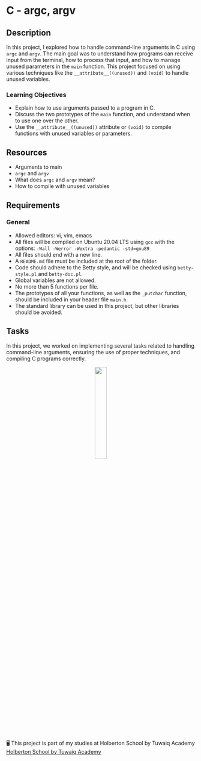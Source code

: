 # C - argc, argv
## Description

In this project, I explored how to handle command-line arguments in C using `argc` and `argv`. The main goal was to understand how programs can receive input from the terminal, how to process that input, and how to manage unused parameters in the `main` function. This project focused on using various techniques like the `__attribute__((unused))` and `(void)` to handle unused variables.

### Learning Objectives

- Explain how to use arguments passed to a program in C.
- Discuss the two prototypes of the `main` function, and understand when to use one over the other.
- Use the `__attribute__((unused))` attribute or `(void)` to compile functions with unused variables or parameters.

## Resources

- Arguments to main
- `argc` and `argv`
- What does `argc` and `argv` mean?
- How to compile with unused variables

## Requirements

### General

- Allowed editors: vi, vim, emacs
- All files will be compiled on Ubuntu 20.04 LTS using `gcc` with the options: `-Wall -Werror -Wextra -pedantic -std=gnu89`
- All files should end with a new line.
- A `README.md` file must be included at the root of the folder.
- Code should adhere to the Betty style, and will be checked using `betty-style.pl` and `betty-doc.pl`.
- Global variables are not allowed.
- No more than 5 functions per file.
- The prototypes of all your functions, as well as the `_putchar` function, should be included in your header file `main.h`.
- The standard library can be used in this project, but other libraries should be avoided.

## Tasks

In this project, we worked on implementing several tasks related to handling command-line arguments, ensuring the use of proper techniques, and compiling C programs correctly.

<p align="center"> <img src="https://media.giphy.com/media/AbDb2PniluFwY/giphy.gif" width="25%" /> </p>
🖥️ This project is part of my studies at Holberton School by Tuwaiq Academy <td><a href="https://tuwaiq.edu.sa/holberton">Holberton School by Tuwaiq Academy</a></td>
